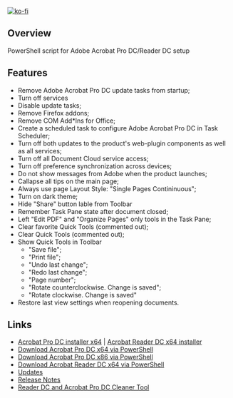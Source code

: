 [![ko-fi](https://www.ko-fi.com/img/githubbutton_sm.svg)](https://ko-fi.com/Q5Q51QUJC)

## Overview

PowerShell script for Adobe Acrobat Pro DC/Reader DC setup

## Features

* Remove Adobe Acrobat Pro DC update tasks from startup;
* Turn off services
* Disable update tasks;
* Remove Firefox addons;
* Remove COM Add*Ins for Office;
* Create a scheduled task to configure Adobe Acrobat Pro DC in Task Scheduler;
* Turn off both updates to the product's web-plugin components as well as all services;
* Turn off all Document Cloud service access;
* Turn off preference synchronization across devices;
* Do not show messages from Adobe when the product launches;
* Callapse all tips on the main page;
* Always use page Layout Style: "Single Pages Contininuous";
* Turn on dark theme;
* Hide "Share" button lable from Toolbar
* Remember Task Pane state after document closed;
* Left "Edit PDF" and "Organize Pages" only tools in the Task Pane;
* Clear favorite Quick Tools (сommented out);
* Clear Quick Tools (сommented out);
* Show Quick Tools in Toolbar
  * "Save file";
  * "Print file";
  * "Undo last change";
  * "Redo last change";
  * "Page number";
  * "Rotate counterclockwise. Change is saved";
  * "Rotate clockwise. Change is saved"
* Restore last view settings when reopening documents.

## Links

* [Acrobat Pro DC installer x64](https://helpx.adobe.com/acrobat/kb/download-64-bit-installer.html) | [Acrobat Reader DC x64 installer](https://get.adobe.com/reader/enterprise)
* [Download Acrobat Pro DC x64 via PowerShell](https://github.com/farag2/Utilities/blob/master/Download)
* [Download Acrobat Pro DC x86 via PowerShell](https://github.com/farag2/Utilities/blob/master/Download)
* [Download Acrobat Reader DC x64 via PowerShell](https://github.com/farag2/Utilities/blob/master/Download)
* [Updates](https://www.adobe.com/devnet*docs/acrobatetk/tools/ReleaseNotesDC/index.html)
* [Release Notes](https://www.adobe.com/devnet-docs/acrobatetk/tools/ReleaseNotesDC/index.html)
* [Reader DC and Acrobat Pro DC Cleaner Tool](https://www.adobe.com/devnet-docs/acrobatetk/tools/Labs/cleaner.html#downloads)
